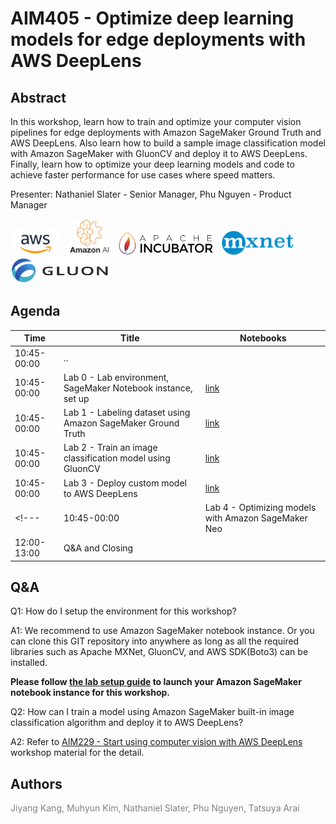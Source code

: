 AIM405 - Optimize deep learning models for edge deployments with AWS DeepLens
======================================================================================

Abstract
--------

In this workshop, learn how to train and optimize your computer vision pipelines for edge deployments with Amazon SageMaker Ground Truth and AWS DeepLens. Also learn how to build a sample image classification model with Amazon SageMaker with GluonCV and deploy it to AWS DeepLens. Finally, learn how to optimize your deep learning models and code to achieve faster performance for use cases where speed matters.

Presenter: Nathaniel Slater - Senior Manager, Phu Nguyen - Product Manager

<a href="https://aws.amazon.com/"><img src="_static/aws_logo.png" alt="AWS Icon" height="45"></a> &nbsp; <a href="https://ml.aws/"><img src="_static/amazon_ai.png" alt="AmazonAI Icon" height="58"></a> &nbsp; <a href="https://mxnet.incubator.apache.org/"><img src="_static/apache_incubator_logo.png" alt="Apache Incubator Icon" height="39"></a> &nbsp; <a href="https://mxnet.incubator.apache.org/"><img src="_static/mxnet_logo_2.png" alt="MXNet Icon" height="39"></a> &nbsp; <a href="https://gluon-cv.mxnet.io/"><img src="_static/gluon_logo_horizontal_small.png" alt="Gluon Icon" height="42"></a> 

Agenda
------

| Time        | Title                                                        | Notebooks |
| ----------- | ------------------------------------------------------------ | --------- |
| 10:45-00:00 | ..                                                           |           |
| 10:45-00:00 | Lab 0 - Lab environment, SageMaker Notebook instance, set up | [link][0] |
| 10:45-00:00 | Lab 1 - Labeling dataset using Amazon SageMaker Ground Truth | [link][1] |
| 10:45-00:00 | Lab 2 - Train an image classification model using GluonCV    | [link][2] |
| 10:45-00:00 | Lab 3 - Deploy custom model to AWS DeepLens                  | [link][3] |
<!---| 10:45-00:00 | Lab 4 - Optimizing models with Amazon SageMaker Neo          | [link][4] |--->
| 12:00-13:00 | Q&A and Closing                                              |           |

Q&A
---
Q1: How do I setup the environment for this workshop?

A1: We recommend to use Amazon SageMaker notebook instance. Or you can clone this GIT repository into anywhere as long as all the required libraries such as Apache MXNet, GluonCV, and AWS SDK(Boto3) can be installed. 

**Please follow [the lab setup guide](./Lab0/setup.md) to launch your Amazon SageMaker notebook instance for this workshop.**

Q2: How can I train a model using Amazon SageMaker built-in image classification algorithm and deploy it to AWS DeepLens?

A2: Refer to [AIM229 - Start using computer vision with AWS DeepLens][5] workshop material for the detail.


Authors
---

<span style="color:grey">Jiyang Kang, Muhyun Kim, Nathaniel Slater, Phu Nguyen, Tatsuya Arai</span>

[0]: ./Lab0/setup.md
[1]: ./Lab1/deeplens-l400-lab1-gt.ipynb
[2]: ./Lab2/lab2-image-classification.ipynb
[3]: ./Lab3/README.md
[4]: ./Lab4/lab4-neo.ipynb
[5]: ../AIM229-Beginner
